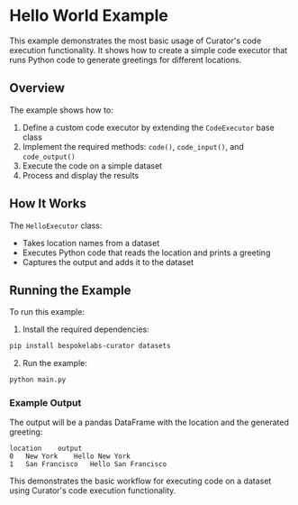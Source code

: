 # Hello World Example

This example demonstrates the most basic usage of Curator's code execution functionality. It shows how to create a simple code executor that runs Python code to generate greetings for different locations.

## Overview

The example shows how to:
1. Define a custom code executor by extending the `CodeExecutor` base class
2. Implement the required methods: `code()`, `code_input()`, and `code_output()`
3. Execute the code on a simple dataset
4. Process and display the results

## How It Works

The `HelloExecutor` class:
- Takes location names from a dataset
- Executes Python code that reads the location and prints a greeting
- Captures the output and adds it to the dataset

## Running the Example

To run this example:

1. Install the required dependencies:

```bash
pip install bespokelabs-curator datasets
```

2. Run the example:

```bash
python main.py
```

### Example Output

The output will be a pandas DataFrame with the location and the generated greeting:

```
location	output
0	New York	Hello New York
1	San Francisco	Hello San Francisco
```

This demonstrates the basic workflow for executing code on a dataset using Curator's code execution functionality.
